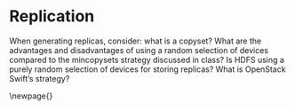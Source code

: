 # Replication

When generating replicas, consider: what is a copyset? What are the advantages and disadvantages of using a random selection of devices compared to the mincopysets strategy discussed in class? Is HDFS using a purely random selection of devices for storing replicas? What is OpenStack Swift’s strategy?

\newpage{}
